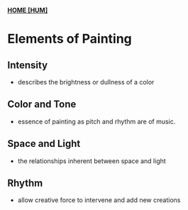 **[HOME [HUM]](HUM101.md#^MID34)**

# Elements of Painting

## Intensity
- describes the brightness or dullness of a color

## Color and Tone
- essence of painting as pitch and rhythm are of music.

## Space and Light
- the relationships inherent between space and light

## Rhythm
- allow creative force to intervene and add new creations
